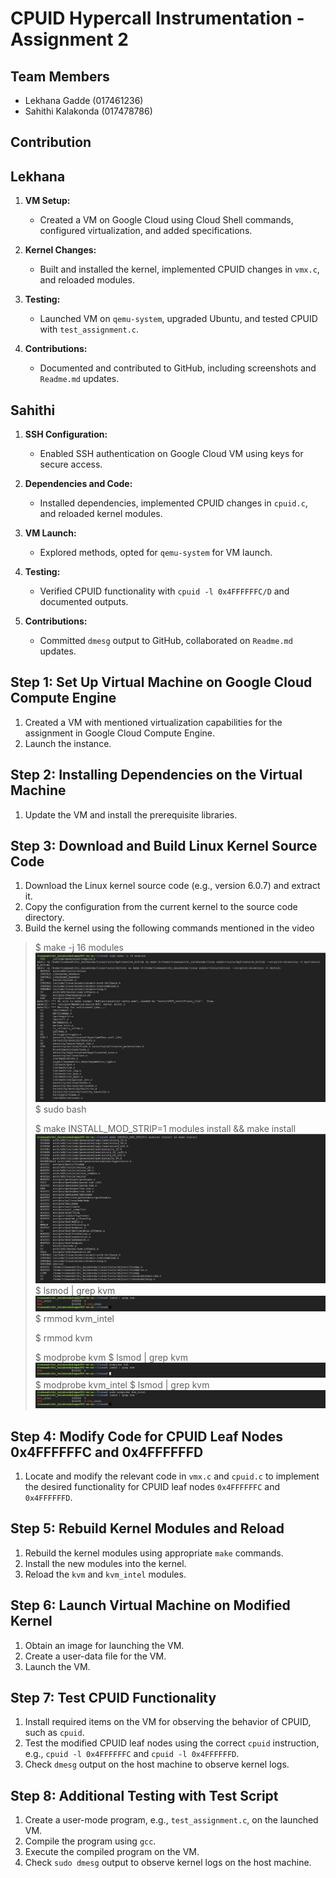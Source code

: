 # CPUID Hypercall Instrumentation - Assignment 2

## Team Members
- Lekhana Gadde (017461236)
- Sahithi Kalakonda (017478786)

## Contribution
## Lekhana 
1. **VM Setup:**
   - Created a VM on Google Cloud using Cloud Shell commands, configured virtualization, and added specifications.
  
2. **Kernel Changes:**
   - Built and installed the kernel, implemented CPUID changes in `vmx.c`, and reloaded modules.

3. **Testing:**
   - Launched VM on `qemu-system`, upgraded Ubuntu, and tested CPUID with `test_assignment.c`.

4. **Contributions:**
   - Documented and contributed to GitHub, including screenshots and `Readme.md` updates.

## Sahithi 
1. **SSH Configuration:**
   - Enabled SSH authentication on Google Cloud VM using keys for secure access.

2. **Dependencies and Code:**
   - Installed dependencies, implemented CPUID changes in `cpuid.c`, and reloaded kernel modules.

3. **VM Launch:**
   - Explored methods, opted for `qemu-system` for VM launch.

4. **Testing:**
   - Verified CPUID functionality with `cpuid -l 0x4FFFFFFC/D` and documented outputs.

5. **Contributions:**
   - Committed `dmesg` output to GitHub, collaborated on `Readme.md` updates.


## Step 1: Set Up Virtual Machine on Google Cloud Compute Engine
1. Created a VM with mentioned virtualization capabilities for the assignment in Google Cloud Compute Engine.
2. Launch the instance.

## Step 2: Installing Dependencies on the Virtual Machine
1. Update the VM and install the prerequisite libraries.

## Step 3: Download and Build Linux Kernel Source Code
1. Download the Linux kernel source code (e.g., version 6.0.7) and extract it.
2. Copy the configuration from the current kernel to the source code directory.
3. Build the kernel using the following commands mentioned in the video
> $ make -j 16 modules
![make_modules](https://github.com/sahithi-kalakonda/virtualization-assignments/blob/6a8f735ae2e136dce404c90b34961dfea37f78c3/screenshots/make_modules2.png)
> $ sudo bash
> 
> $ make INSTALL_MOD_STRIP=1 modules install && make install
![make install](https://github.com/sahithi-kalakonda/virtualization-assignments/blob/09e7ee42edb1395ac762f7eb7305e8e43771db03/screenshots/make_install2.png)
> $ lsmod | grep kvm
![lsmod](https://github.com/sahithi-kalakonda/virtualization-assignments/blob/f58a7af35bc37bdb4b119148270fb9dcf7441965/screenshots/lsmod.png)
> $ rmmod kvm_intel
> 
> $ rmmod kvm
> 
> $ modprobe kvm
> $ lsmod | grep kvm
![kvm](https://github.com/sahithi-kalakonda/virtualization-assignments/blob/106d96f2b2058e3b2cf44c5c2d3d098daa3daf9c/screenshots/modprobe_kvm.png)
> $ modprobe kvm_intel
> $ lsmod | grep kvm
![kvm_intel](https://github.com/sahithi-kalakonda/virtualization-assignments/blob/f06751d6243d095da8505ec592b5e2f1b00f5fdc/screenshots/modprobe_kvn_intel.png)

## Step 4: Modify Code for CPUID Leaf Nodes 0x4FFFFFFC and 0x4FFFFFFD
1. Locate and modify the relevant code in `vmx.c` and `cpuid.c` to implement the desired functionality for CPUID leaf nodes `0x4FFFFFFC` and `0x4FFFFFFD`.

## Step 5: Rebuild Kernel Modules and Reload
1. Rebuild the kernel modules using appropriate `make` commands.
2. Install the new modules into the kernel.
3. Reload the `kvm` and `kvm_intel` modules.

## Step 6: Launch Virtual Machine on Modified Kernel
1. Obtain an image for launching the VM.
2. Create a user-data file for the VM.
3. Launch the VM.

## Step 7: Test CPUID Functionality
1. Install required items on the VM for observing the behavior of CPUID, such as `cpuid`.
2. Test the modified CPUID leaf nodes using the correct `cpuid` instruction, e.g., `cpuid -l 0x4FFFFFFC` and `cpuid -l 0x4FFFFFFD`.
3. Check `dmesg` output on the host machine to observe kernel logs.

## Step 8: Additional Testing with Test Script
1. Create a user-mode program, e.g., `test_assignment.c`, on the launched VM.
2. Compile the program using `gcc`.
3. Execute the compiled program on the VM.
4. Check `sudo dmesg` output to observe kernel logs on the host machine.

